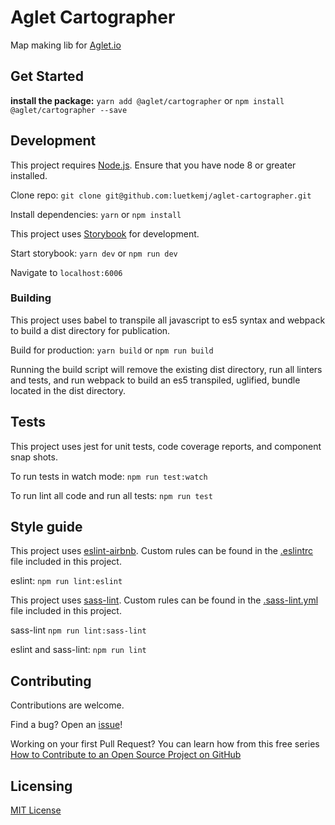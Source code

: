 # Aglet Cartographer

Map making lib for [Aglet.io](http://aglet.io)

## Get Started

**install the package:**
`yarn add @aglet/cartographer` or `npm install @aglet/cartographer --save`

<!-- ### Usage -->
<!-- better docs needed -->

## Development

This project requires [Node.js](https://nodejs.org/en/). Ensure that you have node 8 or greater installed.

Clone repo: `git clone git@github.com:luetkemj/aglet-cartographer.git`

Install dependencies: `yarn` or `npm install`

This project uses [Storybook](https://storybook.js.org/) for development.

Start storybook: `yarn dev` or `npm run dev`

Navigate to `localhost:6006`

### Building

This project uses babel to transpile all javascript to es5 syntax and webpack to build a dist directory for publication.

Build for production: `yarn build` or `npm run build`

Running the build script will remove the existing dist directory, run all linters and tests, and run webpack to build an es5 transpiled, uglified, bundle located in the dist directory.

## Tests

This project uses jest for unit tests, code coverage reports, and component snap shots.

To run tests in watch mode: `npm run test:watch`

To run lint all code and run all tests: `npm run test`

## Style guide

This project uses [eslint-airbnb](https://www.npmjs.com/package/eslint-config-airbnb). Custom rules can be found in the [.eslintrc](https://github.com/luetkemj/aglet-cartographer/blob/master/.eslintrc) file included in this project.

eslint: `npm run lint:eslint`

This project uses [sass-lint](https://github.com/sasstools/sass-lint). Custom rules can be found in the [.sass-lint.yml](https://github.com/luetkemj/aglet-cartographer/blob/master/.sass-lint.yml) file included in this project.

sass-lint `npm run lint:sass-lint`

eslint and sass-lint: `npm run lint`

## Contributing

Contributions are welcome.

Find a bug? Open an [issue](https://github.com/luetkemj/aglet-cartographer/issues)!

Working on your first Pull Request? You can learn how from this free series [How to Contribute to an Open Source Project on GitHub](https://egghead.io/courses/how-to-contribute-to-an-open-source-project-on-github)

## Licensing

[MIT License](https://github.com/luetkemj/aglet-cartographer/blob/master/LICENSE)
